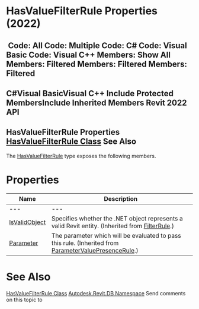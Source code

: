 # HasValueFilterRule Properties (2022)

﻿
 Code: All Code: Multiple Code: C# Code: Visual Basic Code: Visual C++  Members: Show All Members: Filtered Members: Filtered Members: Filtered   
---  
C#Visual BasicVisual C++
Include Protected MembersInclude Inherited Members
Revit 2022 API  
---  
HasValueFilterRule Properties  
[HasValueFilterRule Class](6c59692e-a490-d3df-9020-f7a130503ecc.md "HasValueFilterRule Class") See Also  
---  
The [HasValueFilterRule](6c59692e-a490-d3df-9020-f7a130503ecc.md "HasValueFilterRule Class") type exposes the following members.
# Properties
| Name | Description |
| --- | --- |
| --- | --- | --- |
| [IsValidObject](9790a762-b6d0-c905-463b-5235ffd50082.md "IsValidObject Property") | Specifies whether the .NET object represents a valid Revit entity.  (Inherited from [FilterRule](a8f202ca-3c88-ecc4-fa93-549b26a412d7.md "FilterRule Class").) |
| [Parameter](a412718c-49f2-bb49-841b-673d5e1ca657.md "Parameter Property") | The parameter which will be evaluated to pass this rule.  (Inherited from [ParameterValuePresenceRule](20b7bd3d-6326-9b47-0738-9da761e3fcf5.md "ParameterValuePresenceRule Class").) |

# See Also
[HasValueFilterRule Class](6c59692e-a490-d3df-9020-f7a130503ecc.md "HasValueFilterRule Class")
[Autodesk.Revit.DB Namespace](87546ba7-461b-c646-cbb1-2cb8f5bff8b2.md "Autodesk.Revit.DB Namespace")
Send comments on this topic to 